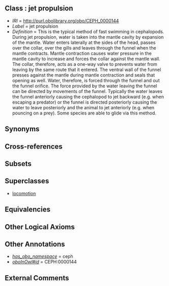 
## Class : jet propulsion

 * *IRI* = http://purl.obolibrary.org/obo/CEPH_0000144
 * *Label* = jet propulsion
 * *Definition* = This is the typical method of fast swimming in cephalopods. During jet propulsion, water is taken into the mantle cavity by expansion of the mantle. Water enters laterally at the sides of the head, passes over the collar, over the gills and leaves through the funnel when the mantle contracts. Mantle contraction causes water pressure in the mantle cavity to increase and forces the collar against the mantle wall. The collar, therefore, acts as a one-way valve to prevents water from leaving by the same route that it entered. The ventral wall of the funnel presses against the mantle during mantle contraction and seals that opening as well. Water, therefore, is forced through the funnel and out the funnel orifice. The force provided by the water leaving the funnel can be directed by movements of the funnel. Typically the water leaves the funnel anteriorly causing the cephalopod to jet backward (e.g. when escaping a predator) or the funnel is directed posteriorly causing the water to leave posteriorly and the animal to jet anteriorly (e.g. when pouncing on a prey). Some species are able to glide via this method.

## Synonyms


## Cross-references


## Subsets


## Superclasses

 * [locomotion](../../GO/11/GO_0040011.md)

## Equivalencies


## Other Logical Axioms


## Other Annotations

 * *[has_obo_namespace](../../ce/oboInOwl#hasOBONamespace.md)* = ceph
 * *[oboInOwl#id](../../id/oboInOwl#id.md)* = CEPH:0000144

## External Comments

